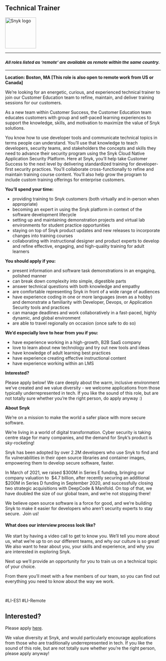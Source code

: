 Technical Trainer
---

<img src="https://res.cloudinary.com/snyk/image/upload/v1537345894/press-kit/brand/logo-black.png" width="100" alt="Snyk logo" />

<hr>
<h3><em><strong><sub>All roles listed as ‘remote’ are available as remote within the same country.</sub></strong></em></h3>
<hr>
<p><strong>Location: Boston, MA [This role is also open to remote work from US or Canada]</strong></p>
<p><span style="font-weight: 400;">We’re looking for an energetic, curious, and experienced technical trainer to join our Customer Education team to refine, maintain, and deliver training sessions for our customers.</span></p>
<p><span style="font-weight: 400;">As a new team within Customer Success, the Customer Education team educates customers with group and self-paced learning experiences to support the knowledge, skills, and motivation to maximize the value of Snyk solutions.&nbsp;</span></p>
<p><span style="font-weight: 400;">You know how to use developer tools and communicate technical topics in terms people can understand. You’ll use that knowledge to teach developers, security teams, and stakeholders the concepts and skills they need to advance their security program using the Snyk Cloud Native Application Security Platform. Here at Snyk, you’ll help take Customer Success to the next level by delivering standardized training for developer-first security practices. You’ll collaborate cross-functionally to refine and maintain training course content. You’ll also help grow the program to include custom training offerings for enterprise customers.</span></p>
<p><strong>You’ll spend your time:</strong></p>
<ul>
<li style="font-weight: 400;"><span style="font-weight: 400;">providing training to Snyk customers (both virtually and in-person when appropriate)</span></li>
<li style="font-weight: 400;"><span style="font-weight: 400;">becoming an expert in using the Snyk platform in context of the software development lifecycle&nbsp;</span></li>
<li style="font-weight: 400;"><span style="font-weight: 400;">setting up and maintaining demonstration projects and virtual lab environments for student practice opportunities&nbsp;</span></li>
<li style="font-weight: 400;"><span style="font-weight: 400;">staying on top of Snyk product updates and new releases to incorporate changes into training courses</span></li>
<li style="font-weight: 400;"><span style="font-weight: 400;">collaborating with instructional designer and product experts to develop and refine effective, engaging, and high-quality training for adult learners&nbsp;</span></li>
</ul>
<p><strong>You should apply if you:</strong></p>
<ul>
<li style="font-weight: 400;"><span style="font-weight: 400;">present information and software task demonstrations in an engaging, polished manner</span></li>
<li style="font-weight: 400;"><span style="font-weight: 400;">can break down complexity into simple, digestible parts</span></li>
<li style="font-weight: 400;"><span style="font-weight: 400;">answer technical questions with both knowledge and empathy</span></li>
<li style="font-weight: 400;"><span style="font-weight: 400;">are comfortable representing Snyk in front of a wide range of audiences</span></li>
<li style="font-weight: 400;"><span style="font-weight: 400;">have experience coding in one or more languages (even as a hobby) and demonstrate a familiarity with Developer, Devops, or Application Security tools and practices</span></li>
<li style="font-weight: 400;"><span style="font-weight: 400;">can manage deadlines and work collaboratively in a fast-paced, highly dynamic, and global environment</span></li>
<li style="font-weight: 400;"><span style="font-weight: 400;">are able to travel regionally on occasion (once safe to do so)</span></li>
</ul>
<p><strong>We’d especially love to hear from you if you:</strong></p>
<ul>
<li style="font-weight: 400;"><span style="font-weight: 400;">have experience working in a high-growth, B2B SaaS company</span></li>
<li style="font-weight: 400;"><span style="font-weight: 400;">love to learn about new technology and try out new tools and ideas</span></li>
<li style="font-weight: 400;"><span style="font-weight: 400;">have knowledge of adult learning best practices</span></li>
<li style="font-weight: 400;"><span style="font-weight: 400;">have experience creating effective instructional content</span></li>
<li style="font-weight: 400;"><span style="font-weight: 400;">have experience working within an LMS</span></li>
</ul>
<p><strong>Interested?</strong></p>
<p><span style="font-weight: 400;">Please apply below! We care deeply about the warm, inclusive environment we’ve created and we value diversity - we welcome applications from those typically underrepresented in tech. If you like the sound of this role, but are not totally sure whether you’re the right person, do apply anyway :)</span></p>
<p><strong>About Snyk</strong></p>
<p><span style="font-weight: 400;">We’re on a mission to make the world a safer place with more secure software.</span></p>
<p><span style="font-weight: 400;">We’re living in a world of digital transformation. Cyber security is taking centre stage for many companies, and the demand for Snyk’s product is sky-rocketing!&nbsp;&nbsp;</span></p>
<p><span style="font-weight: 400;">Snyk has been adopted by over 2.2M developers who use Snyk to find and fix vulnerabilities in their open source libraries and container images, empowering them to develop secure software, faster.</span></p>
<p><span style="font-weight: 400;">In March of 2021, we raised $300M in Series E funding, bringing our company valuation to&nbsp; $4.7 billion, after recently securing an additional $200M in Series D funding in September 2020, and successfully closing two strategic acquisitions with DeepCode &amp; Manifold. On top of that, we have doubled the size of our global team, and we’re not stopping there!&nbsp;&nbsp;</span></p>
<p><span style="font-weight: 400;">We believe open source software is a force for good, and we’re building Snyk to make it easier for developers who aren’t security experts to stay secure.&nbsp; Join us!</span></p>
<h4><strong>What does our interview process look like?</strong></h4>
<p><span style="font-weight: 400;">We start by having a video call to get to know you. We’ll tell you more about us, what we’re up to on our different teams, and why our culture is so great! We also want to hear about you, your skills and experience, and why you are interested in exploring Snyk.&nbsp;</span></p>
<p><span style="font-weight: 400;">Next up we’ll provide an opportunity for you to train us on a technical topic of your choice.&nbsp;</span></p>
<p><span style="font-weight: 400;">From there you’ll meet with a few members of our team, so you can find out everything you need to know about the way we work.&nbsp;&nbsp;</span></p>
<p>&nbsp;</p>
<p><span style="font-weight: 400;">#LI-ES1 #LI-Remote</span></p>

Interested?
---

Please apply [here](https://boards.greenhouse.io/snyk/jobs/5281177002#app).

We value diversity at Snyk, and would particularly encourage applications from those who are traditionally underrepresented in tech.
If you like the sound of this role, but are not totally sure whether you’re the right person, please apply anyway!
